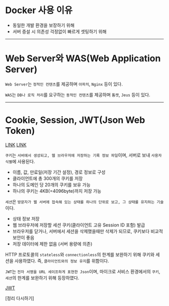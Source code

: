 # Docker 사용 이유

- 동일한 개발 환경을 보장하기 위해 
- 서버 증설 시 의존성 걱정없이 빠르게 셋팅하기 위해

***

# Web Server와 WAS(Web Application Server)

`Web Server`는 `정적인 컨텐츠`를 제공하며 `아파치`, `Nginx` 등이 있다.

`WAS`는 `DB나 로직 처리`를 요구하는 `동적인 컨텐츠`를 제공하며 `톰캣`, `Jeus` 등이 있다.

***

# Cookie, Session, JWT(Json Web Token)

[LINK](https://hahahoho5915.tistory.com/32)
[LINK](https://velog.io/@znftm97/JWT-Session-Cookie-%EB%B9%84%EA%B5%90-sphsi9yh)

`쿠키`는 `서버에서 생성되고, 웹 브라우저에 저장하는 기록 정보 파일`이며, 서버로 보내 `사용자 식별`에 사용된다.

- 이름, 값, 만료일(저장 기간 설정), 경로 정보로 구성
- 클라이언트에 총 300개의 쿠키를 저장
- 하나의 도메인 당 20개의 쿠키를 보유 가능
- 하나의 쿠키는 4KB(=4096byte)까지 저장 가능

`세션`은 `방문자가 웹 서버에 접속해 있는 상태를 하나의 단위로 보고, 그 상태를 유지하는 기술`이다.

- 상태 정보 저장
- 웹 브라우저에 저장할 세션 쿠키(클라이언트 고유 Session ID 포함) 발급
- 브라우저를 닫거나, 서버에서 세션을 삭제했을때만 삭제가 되므로, 쿠키보다 비교적 보안이 좋음
- 저장 데이터에 제한 없음 (서버 용량에 의존)

HTTP 프로토콜의 `stateless`와 `connectionless`의 한계를 보완하기 위해 쿠키와 세션을 사용하였다. 즉, `클라이언트와의 정보 유지`를 위함이다. 

`JWT`는 `전자 서명을 URL 세이프하게 표현한 Json`이며, 마이크로 서비스 환경에서의 `쿠키`, `세션`의 한계를 보완하기 위해 등장하였다. 

[JWT](https://velog.io/@znftm97/JWT-Session-Cookie-%EB%B9%84%EA%B5%90-sphsi9yh)

[정리 다시하기]